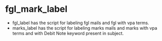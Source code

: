 # fgl_mark_label

* fgl_label has the script for labeling fgl mails and fgl with vpa terms.
* marks_label has the script for labeling marks mails and marks with vpa terms and with Debit Note keyword present in subject.
